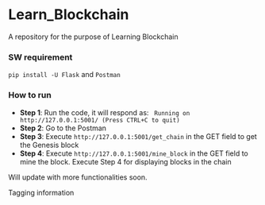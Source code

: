 # Learn_Blockchain

A repository for the purpose of Learning Blockchain

### SW requirement

`pip install -U Flask` and
`Postman`

### How to run

* **Step 1**: Run the code, it will respond as: ` Running on http://127.0.0.1:5001/ (Press CTRL+C to quit)`
* **Step 2**: Go to the Postman
* **Step 3**: Execute `http://127.0.0.1:5001/get_chain` in the GET field to get the Genesis block
* **Step 4**: Execute `http://127.0.0.1:5001/mine_block` in the GET field to mine the block. Execute Step 4 for displaying blocks in the chain

Will update with more functionalities soon.

Tagging information
